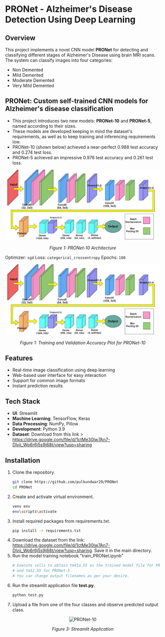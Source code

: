 # PRONet - Alzheimer's Disease Detection Using Deep Learning

## Overview
This project implements a novel CNN model **PRONet** for detecting and classifying different stages of Alzheimer's Disease using brain MRI scans. The system can classify images into four categories:
- Non Demented
- Mild Demented
- Moderate Demented
- Very Mild Demented

## PRONet: Custom self-trained CNN models for Alzheimer's disease classification
- This project introduces two new models: **PRONet-10** and **PRONet-5**, named according to their sizes.
- These models are developed keeping in mind the dataset's requirements, as well as to keep training and inferencing requirements low.
- PRONet-10 (shown below) achieved a near-perfect 0.988 test accuracy and 0.274 test loss.
- PRONet-5 achieved an impressive 0.976 test accuracy and 0.261 test loss.

<div align="center">
  <img src="pro10.jpg" alt="PRONet-10" width="600"/>
  <p><em>Figure 1: PRONet-10 Architecture</em></p>
</div>

Optimizer: `sgd`
Loss: `categorical_crossentropy`
Epochs: `100`

<div align="center">
  <img src="pro10.jpg" alt="PRONet-10" width="600"/>
  <p><em>Figure 1: Training and Validation Accuracy Plot for PRONet-10</em></p>
</div>

## Features
- Real-time image classification using deep learning
- Web-based user interface for easy interaction
- Support for common image formats
- Instant prediction results

## Tech Stack
- **UI**: Streamlit
- **Machine Learning**: TensorFlow, Keras
- **Data Processing**: NumPy, Pillow
- **Development**: Python 3.9
- **Dataset**: Download from this link > https://drive.google.com/file/d/1ctMe30lw7An7-Dlvii_Wp6r6j5s9j68t/view?usp=sharing

## Installation

1. Clone the repository.
   ```bash
   git clone https://github.com/pulkundwar29/PRONet
   cd PRONet
   ```
2. Create and activate virtual environment.
   ```bash
   venv env
   env\scripts\activate
   ```
3. Install required packages from requirements.txt.
   ```bash
   pip install -r requirements.txt
   ```
4. Download the dataset from the link: https://drive.google.com/file/d/1ctMe30lw7An7-Dlvii_Wp6r6j5s9j68t/view?usp=sharing. Save it in the main directory.
5. Run the model training notebook "train_PRONet.ipynb"
   ```bash
   # Execute cells to obtain tm41a.h5 as the trained model file for PRONet-10,
   # and tm32.h5 for PRONet-5.
   # You can change output filenames as per your desire.
   ```
6. Run the streamlit application file **test.py**.
   ```bash
   python test.py
   ```
7. Upload a file from one of the four classes and observe predicted output class.

<div align="center">
  <img src="result.jpg" alt="PRONet-10" width="600"/>
  <p><em>Figure 3: Streamlit Application</em></p>
</div>
